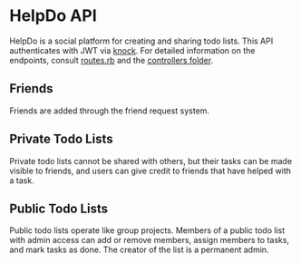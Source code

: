 # HelpDo API

HelpDo is a social platform for creating and sharing todo lists. This API authenticates with JWT via [knock](https://github.com/nsarno/knock). For detailed information on the endpoints, consult [routes.rb](/config/routes) and the [controllers folder](/controllers).

## Friends

Friends are added through the friend request system.

## Private Todo Lists

Private todo lists cannot be shared with others, but their tasks can be made visible to friends, and users can give credit to friends that have helped with a task.

## Public Todo Lists

Public todo lists operate like group projects. Members of a public todo list with admin access can add or remove members, assign members to tasks, and mark tasks as done. The creator of the list is a permanent admin.
